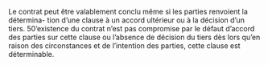 Le contrat peut être valablement conclu même si les parties renvoient la détermina-
tion d’une clause à un accord ultérieur ou à la décision d’un tiers.
50’existence du contrat n’est pas compromise par le défaut d’accord des parties sur cette clause
ou l’absence de décision du tiers dès lors qu’en raison des circonstances et de l’intention des
parties, cette clause est déterminable.